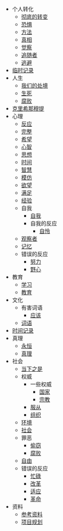   - 个人转化
    - [彻底的转变](/个人转化/彻底的转变.md)
    - [恐惧](/个人转化/恐惧.md)
    - [方法](/个人转化/方法.md)
    - [真相](/个人转化/真相.md)
    - [觉察](/个人转化/觉察.md)
    - [追随者](/个人转化/追随者.md)
    - [逃避](/个人转化/逃避.md)
  - [临时记录](/临时记录.md)
  - 人生
    - [我们的处境](/人生/我们的处境.md)
    - [生死](/人生/生死.md)
    - [腐败](/人生/腐败.md)
  - [克里希那穆提](/克里希那穆提.md)
  - 心理
    - [反应](/心理/反应.md)
    - [完整](/心理/完整.md)
    - [希望](/心理/希望.md)
    - [心智](/心理/心智.md)
    - [思想](/心理/思想.md)
    - [时间](/心理/时间.md)
    - [智慧](/心理/智慧.md)
    - [模仿](/心理/模仿.md)
    - [欲望](/心理/欲望.md)
    - [满足](/心理/满足.md)
    - [经验](/心理/经验.md)
    - 自我
      - [自我](/心理/自我/自我.md)
      - 自我的反应
        - [自怜](/心理/自我/自我的反应/自怜.md)
    - [观察者](/心理/观察者.md)
    - [记忆](/心理/记忆.md)
    - 错误的反应
      - [努力](/心理/错误的反应/努力.md)
      - [野心](/心理/错误的反应/野心.md)
  - 教育
    - [学习](/教育/学习.md)
    - [教育](/教育/教育.md)
  - 文化
    - 有害词语
      - [应该](/文化/有害词语/应该.md)
    - [词语](/文化/词语.md)
  - [时间记录](/时间记录.md)
  - 真理
    - [永恒](/真理/永恒.md)
    - [真理](/真理/真理.md)
  - 社会
    - [当下之是](/社会/当下之是.md)
    - 权威
      - 一些权威
        - [国家](/社会/权威/一些权威/国家.md)
        - [宗教](/社会/权威/一些权威/宗教.md)
      - [服从](/社会/权威/服从.md)
      - [组织](/社会/权威/组织.md)
    - [环境](/社会/环境.md)
    - [社会](/社会/社会.md)
    - 罪恶
      - [偷窃](/社会/罪恶/偷窃.md)
      - [腐败](/社会/罪恶/腐败.md)
    - [自由](/社会/自由.md)
    - 错误的反应
      - [忙碌](/社会/错误的反应/忙碌.md)
      - [改革](/社会/错误的反应/改革.md)
      - [适应](/社会/错误的反应/适应.md)
      - [革命](/社会/错误的反应/革命.md)
  - 资料
    - [参考资料](/资料/参考资料.md)
    - [项目规划](/资料/项目规划.md)